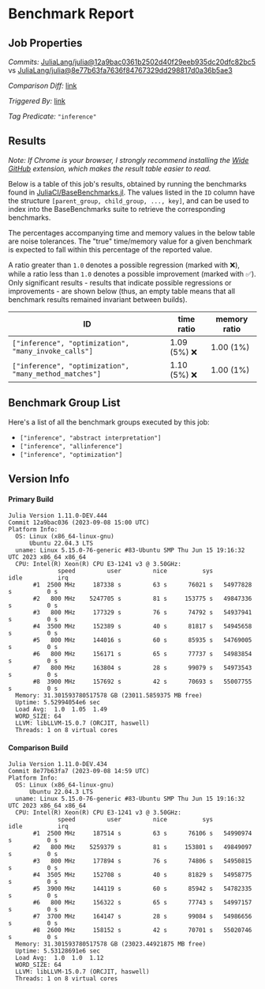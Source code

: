 # Benchmark Report

## Job Properties

*Commits:* [JuliaLang/julia@12a9bac0361b2502d40f29eeb935dc20dfc82bc5](https://github.com/JuliaLang/julia/commit/12a9bac0361b2502d40f29eeb935dc20dfc82bc5) vs [JuliaLang/julia@8e77b63fa7636f84767329dd298817d0a36b5ae3](https://github.com/JuliaLang/julia/commit/8e77b63fa7636f84767329dd298817d0a36b5ae3)

*Comparison Diff:* [link](https://github.com/JuliaLang/julia/compare/8e77b63fa7636f84767329dd298817d0a36b5ae3..12a9bac0361b2502d40f29eeb935dc20dfc82bc5)

*Triggered By:* [link](https://github.com/JuliaLang/julia/pull/51211#issuecomment-1711845834)

*Tag Predicate:* `"inference"`

## Results

*Note: If Chrome is your browser, I strongly recommend installing the [Wide GitHub](https://chrome.google.com/webstore/detail/wide-github/kaalofacklcidaampbokdplbklpeldpj?hl=en)
extension, which makes the result table easier to read.*

Below is a table of this job's results, obtained by running the benchmarks found in
[JuliaCI/BaseBenchmarks.jl](https://github.com/JuliaCI/BaseBenchmarks.jl). The values
listed in the `ID` column have the structure `[parent_group, child_group, ..., key]`,
and can be used to index into the BaseBenchmarks suite to retrieve the corresponding
benchmarks.

The percentages accompanying time and memory values in the below table are noise tolerances. The "true"
time/memory value for a given benchmark is expected to fall within this percentage of the reported value.

A ratio greater than `1.0` denotes a possible regression (marked with :x:), while a ratio less
than `1.0` denotes a possible improvement (marked with :white_check_mark:). Only significant results - results
that indicate possible regressions or improvements - are shown below (thus, an empty table means that all
benchmark results remained invariant between builds).

| ID | time ratio | memory ratio |
|----|------------|--------------|
| `["inference", "optimization", "many_invoke_calls"]` | 1.09 (5%) :x: | 1.00 (1%)  |
| `["inference", "optimization", "many_method_matches"]` | 1.10 (5%) :x: | 1.00 (1%)  |

## Benchmark Group List

Here's a list of all the benchmark groups executed by this job:

- `["inference", "abstract interpretation"]`
- `["inference", "allinference"]`
- `["inference", "optimization"]`

## Version Info

#### Primary Build

```
Julia Version 1.11.0-DEV.444
Commit 12a9bac036 (2023-09-08 15:00 UTC)
Platform Info:
  OS: Linux (x86_64-linux-gnu)
      Ubuntu 22.04.3 LTS
  uname: Linux 5.15.0-76-generic #83-Ubuntu SMP Thu Jun 15 19:16:32 UTC 2023 x86_64 x86_64
  CPU: Intel(R) Xeon(R) CPU E3-1241 v3 @ 3.50GHz: 
              speed         user         nice          sys         idle          irq
       #1  2500 MHz     187338 s         63 s      76021 s   54977828 s          0 s
       #2   800 MHz    5247705 s         81 s     153775 s   49847336 s          0 s
       #3   800 MHz     177329 s         76 s      74792 s   54937941 s          0 s
       #4  3500 MHz     152389 s         40 s      81817 s   54945658 s          0 s
       #5   800 MHz     144016 s         60 s      85935 s   54769005 s          0 s
       #6   800 MHz     156171 s         65 s      77737 s   54983854 s          0 s
       #7   800 MHz     163804 s         28 s      99079 s   54973543 s          0 s
       #8  3900 MHz     157692 s         42 s      70693 s   55007755 s          0 s
  Memory: 31.301593780517578 GB (23011.5859375 MB free)
  Uptime: 5.52994054e6 sec
  Load Avg:  1.0  1.05  1.49
  WORD_SIZE: 64
  LLVM: libLLVM-15.0.7 (ORCJIT, haswell)
  Threads: 1 on 8 virtual cores

```

#### Comparison Build

```
Julia Version 1.11.0-DEV.434
Commit 8e77b63fa7 (2023-09-08 14:59 UTC)
Platform Info:
  OS: Linux (x86_64-linux-gnu)
      Ubuntu 22.04.3 LTS
  uname: Linux 5.15.0-76-generic #83-Ubuntu SMP Thu Jun 15 19:16:32 UTC 2023 x86_64 x86_64
  CPU: Intel(R) Xeon(R) CPU E3-1241 v3 @ 3.50GHz: 
              speed         user         nice          sys         idle          irq
       #1  2500 MHz     187514 s         63 s      76106 s   54990974 s          0 s
       #2   800 MHz    5259379 s         81 s     153801 s   49849097 s          0 s
       #3   800 MHz     177894 s         76 s      74806 s   54950815 s          0 s
       #4  3505 MHz     152708 s         40 s      81829 s   54958775 s          0 s
       #5  3900 MHz     144119 s         60 s      85942 s   54782335 s          0 s
       #6   800 MHz     156322 s         65 s      77743 s   54997157 s          0 s
       #7  3700 MHz     164147 s         28 s      99084 s   54986656 s          0 s
       #8  2600 MHz     158152 s         42 s      70701 s   55020746 s          0 s
  Memory: 31.301593780517578 GB (23023.44921875 MB free)
  Uptime: 5.53128691e6 sec
  Load Avg:  1.0  1.0  1.12
  WORD_SIZE: 64
  LLVM: libLLVM-15.0.7 (ORCJIT, haswell)
  Threads: 1 on 8 virtual cores

```
